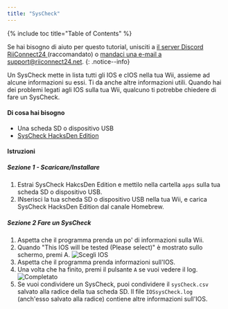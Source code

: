 ```yaml
---
title: "SysCheck"
---
```


{% include toc title="Table of Contents" %}

Se hai bisogno di aiuto per questo tutorial, unisciti a [il server Discord RiiConnect24 ](https://discord.gg/b4Y7jfD) (raccomandato) o [mandaci una e-mail a support@riiconnect24.net](mailto:support@riiconnect24.net).
{: .notice--info}

Un SysCheck mette in lista tutti gli IOS e cIOS nella tua Wii, assieme ad alcune informazioni su essi. Ti da anche altre informazioni utili. Quando hai dei problemi legati agli IOS sulla tua Wii, qualcuno ti potrebbe chiedere di fare un SysCheck.

#### Di cosa hai bisogno

* Una scheda SD o dispositivo USB
* [SysCheck HacksDen Edition](/assets/files/SysCheckHDE.zip)

#### Istruzioni
##### Sezione 1 - Scaricare/Installare

1. Estrai SysCheck HakcsDen Edition e mettilo nella cartella `apps` sulla tua scheda SD o dispositivo USB.
2. INserisci la tua scheda SD o dispositivo USB nella tua Wii, e carica SysCheck HacksDen Edition dal canale Homebrew.

##### Sezione 2 Fare un SysCheck

1. Aspetta che il programma prenda un po' di informazioni sulla Wii.
2. Quando "This IOS will be tested (Please select)" è mostrato sullo schermo, premi A. ![Scegli IOS](/images/SysCheck/1.png)
3. Aspetta che il programma prenda informazioni sull'IOS.
4. Una volta che ha finito, premi il pulsante `A` se vuoi vedere il log. ![Completato](/images/SysCheck/2.png)
5. Se vuoi condividere un SysCheck, puoi condividere il `sysCheck.csv` salvato alla radice della tua scheda SD. Il file `IOSsysCheck.log` (anch'esso salvato alla radice) contiene altre informazioni sull'IOS.
